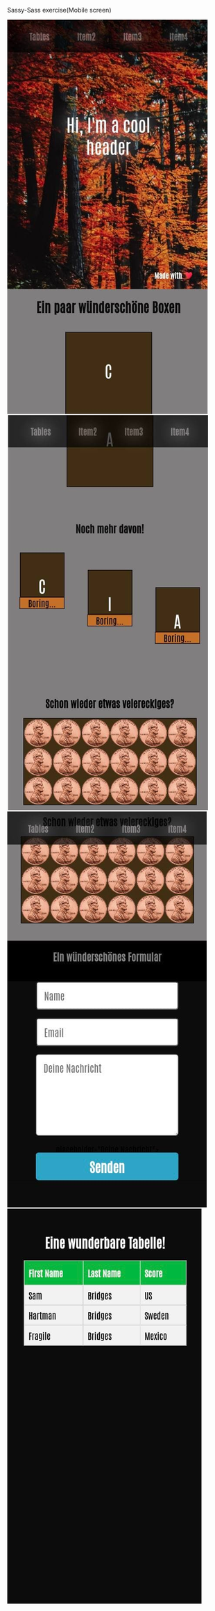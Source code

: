 Sassy-Sass exercise(Mobile screen)

![](readmeImage/1.jpg)
![](readmeImage/2.jpg)
![](readmeImage/3.jpg)
![](readmeImage/4.jpg)